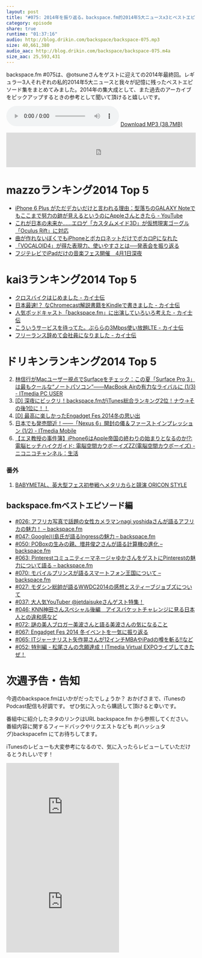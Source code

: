 ```yaml
---
layout: post
title: "#075: 2014年を振り返る。backspace.fm的2014年5大ニュースx3とベストエピソード"
category: episode
share: true
runtime: "01:37:16"
audio: http://blog.drikin.com/backspace/backspace-075.mp3
size: 40,661,380
audio_aac: http://blog.drikin.com/backspace/backspace-075.m4a
size_aac: 25,593,431
---
```


backspace.fm #075は、@otsuneさんをゲストに迎えての2014年最終回。レギュラー3人それぞれの私的2014年5大ニュースと我々が記憶に残ったベストエピソード集をまとめてみました。2014年の集大成として、また過去のアーカイブをピックアップするときの参考として聞いて頂けると嬉しいです。

<audio src="http://blog.drikin.com/backspace/backspace-075.mp3" controls preload></audio>
[Download MP3 (38.7MB)](http://blog.drikin.com/backspace/backspace-075.mp3)

<iframe src="http://backspace.fm/subscribes.html" width="100%" height="92" scrolling="no" frameborder="0"></iframe>

# mazzoランキング2014 Top 5

- [iPhone 6 Plus がただデカいだけと言われる理由：型落ちのGALAXY Noteでもここまで努力の跡が見えるというのにAppleさんときたら - YouTube](http://www.youtube.com/watch?v=QuDpldWWZ28)
- [これが日本の未来か……エロゲ「カスタムメイド3D」が仮想現実ゴーグル「Oculus Rift」に対応](http://nlab.itmedia.co.jp/nl/articles/1408/28/news109.html)
- [曲が作れないぼくでもiPhoneとボカロネットだけでボカロPになれた](http://www.itmedia.co.jp/mobile/articles/1408/04/news118.html)
- [「VOCALOID4」が得た表現力、使いやすさとは──発表会を振り返る](http://www.itmedia.co.jp/news/articles/1411/21/news173.html)
- [フジテレビでiPadだけの音楽フェス開催　4月1日深夜](http://nlab.itmedia.co.jp/nl/articles/1403/31/news121.html)

# kai3ランキング2014 Top 5

- [クロスバイクはじめました - カイ士伝](http://bloggingfrom.tv/wp/2014/05/02/12448)
- [日本最速!？ なChromecast解説書籍をKindleで書きました - カイ士伝](http://bloggingfrom.tv/wp/2014/06/20/12942)
- [人気ポッドキャスト「backspace.fm」に出演していろいろ考えた - カイ士伝](http://bloggingfrom.tv/wp/2014/04/03/12335)
- [こういうサービスを待ってた。ぷららの3Mbps使い放題LTE - カイ士伝](http://bloggingfrom.tv/wp/2014/09/02/13292)
- [フリーランス辞めて会社員になりました - カイ士伝](http://bloggingfrom.tv/wp/2014/07/02/13077)


# ドリキンランキング2014 Top 5

2. [林信行がMacユーザー視点でSurfaceをチェック：この夏「Surface Pro 3」は最もクールな“ノートパソコン”――MacBook Airの有力なライバルに (1/3) - ITmedia PC USER](http://www.itmedia.co.jp/pcuser/articles/1407/24/news081.html)
3. [[D] 深夜にビックリ！backspace.fmがiTunes総合ランキング2位！ナウ→その後1位に！！](http://blog.drikin.com/2014/08/itunes-ranking.html)
4. [[D] 最高に楽しかったEngadget Fes 2014冬の思い出](http://blog.drikin.com/2014/11/engadget-fes-2014.html)
5. [日本でも発売間近！――「Nexus 6」開封の儀＆ファーストインプレッション (1/2) - ITmedia Mobile](http://www.itmedia.co.jp/mobile/articles/1412/04/news070.html)
6. [【エヌ教授の事件簿】iPhone6はApple帝国の終わりの始まりとなるのか!?:電脳ヒッチハイクガイド: 電脳空間カウボーイズZZ(電脳空間カウボーイズ) - ニコニコチャンネル：生活](http://sp.ch.nicovideo.jp/akiba-cyberspacecowboys/blomaga/ar626815)

### 番外
1. [BABYMETAL、英大型フェス初参戦へメタリカらと競演  ORICON STYLE](http://www.oricon.co.jp/news/2036189/full/?utm_source=feedburner&utm_medium=feed&utm_campaign=Feed%253A%2BOriconStyleNews%2B%2528Oricon%2BStyle%2Bnews%2529)

## backspace.fmベストエピソード編

* [#026: アフリカ写真で話題の女性カメラマンnagi yoshidaさんが語るアフリカの魅力！ – backspace.fm](http://backspace.fm/episode/026/)
* [#047: Google川島氏が語るIngressの魅力 – backspace.fm](http://backspace.fm/episode/047/)
* [#050: POBoxの生みの親、増井俊之さんが語る計算機の進化 – backspace.fm](http://backspace.fm/episode/050/)
* [#063: PinterestコミュニティーマネージャゆかさんをゲストにPinterestの魅力について語る – backspace.fm](http://backspace.fm/episode/063/)
* [#070: モバイルプリンスが語るスマートフォン王国について – backspace.fm](http://backspace.fm/episode/070/)
* [#027: モダシン総帥が語るWWDC2014の感想とスティーブジョブズについて](http://backspace.fm/episode/027/)
* [#037: 大人気YouTuber @jetdaisukeさんゲスト特集！](http://backspace.fm/episode/037/)
* [#046: KNN神田さんスペシャル後編　アイスバケットチャレンジに見る日本人との違和感など](http://backspace.fm/episode/046/)
* [#072: 謎の美人ブロガー美波さんと語る美波さんの気になること](http://backspace.fm/episode/072/)
* [#067: Engadget Fes 2014 冬イベントを一気に振り返る](http://backspace.fm/episode/067/)
* [#065: ITジャーナリスト矢作晃さんが12インチMBAやiPadの噂を斬る!!など](http://backspace.fm/episode/065/)
* [#052: 特別編 - 松尾さんの念願達成！ITmedia Virtual EXPOライブしてきたぜ！](http://backspace.fm/episode/052/)

# 次週予告・告知

今週のbackspace.fmはいかがだったでしょうか？
おかげさまで、iTunesのPodcast配信も好調です。
ぜひ気に入ったら購読して頂けると幸いです。

番組中に紹介したネタのリンクはURL backspace.fm から参照してください。
番組内容に関するフィードバックやリクエストなども #(ハッシュタグ)backspacefm にてお待ちしてます。

iTunesのレビューも大変参考になるので、気に入ったらレビューしていただけるとうれしいです！

<iframe src="http://rcm-fe.amazon-adsystem.com/e/cm?t=driftking-22&o=9&p=12&l=bn1&mode=videogames-jp&browse=637394&fc1=000000&lt1=_blank&lc1=3366FF&bg1=FFFFFF&f=ifr" marginwidth="0" marginheight="0" width="300" height="252" border="0" frameborder="0" style="border:none;" scrolling="no"></iframe>
<iframe src="http://rcm-fe.amazon-adsystem.com/e/cm?t=driftking-22&o=9&p=12&l=bn1&mode=computers-jp&browse=2127209075&fc1=000000&lt1=_blank&lc1=3366FF&bg1=FFFFFF&f=ifr" marginwidth="0" marginheight="0" width="300" height="252" border="0" frameborder="0" style="border:none;" scrolling="no"></iframe>
